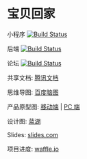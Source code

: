 # 宝贝回家

小程序 [![Build Status](https://travis-ci.org/airdb/vuepress.svg?branch=master)](https://github.com/bbhj/mina)

后端   [![Build Status](https://travis-ci.org/airdb/vuepress.svg?branch=master)](https://github.com/bbhj/bbac)

论坛   [![Build Status](https://travis-ci.org/airdb/vuepress.svg?branch=master)](https://github.com/bbhj/bbs.baobeihuijia.com)


共享文档: [腾讯文档](https://docs.qq.com)

思维导图: [百度脑图](http://naotu.baidu.com/file/e9695279a6f97ec82c5aff21c9f985cb?token=df3bc65dc492b669)

产品原型图: [移动端](https://www.xiaopiu.com/user?uid=5cac564be443734eec30ed77) | [PC 端](https://www.xiaopiu.com/user?uid=5cac564be443734eec30ed77&platform=web)

设计图: [蓝湖](https://lanhuapp.com/web/#/item)

Slides: [slides.com](https://slides.com/airdb/deck#/)

项目进度: [waffle.io](https://waffle.io/bbhj/mina)
